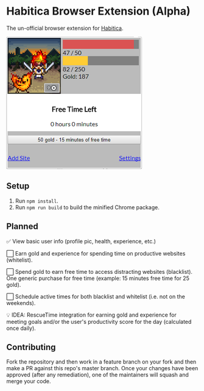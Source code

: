 Habitica Browser Extension (Alpha)
==================================

The un-official browser extension for [Habitica](https://habitica.com).

![Extension main screen](https://github.com/carbonsam/habitica-extension/raw/master/screenshot.png)


Setup
-----

1. Run `npm install`.
2. Run `npm run build` to build the minified Chrome package.


Planned
-------

:white_check_mark: View basic user info (profile pic, health, experience, etc.)

:white_large_square: Earn gold and experience for spending time on productive websites (whitelist).

:white_large_square: Spend gold to earn free time to access distracting websites (blacklist). One generic purchase for free time (example: 15 minutes free time for 25 gold).

:white_large_square: Schedule active times for both blacklist and whitelist (i.e. not on the weekends).

:bulb: IDEA: RescueTime integration for earning gold and experience for meeting goals and/or the user's productivity score for the day (calculated once daily).


Contributing
------------

Fork the repository and then work in a feature branch on your fork and then make a PR against this repo's master branch. Once your changes have been approved (after any remediation), one of the maintainers will squash and merge your code.
